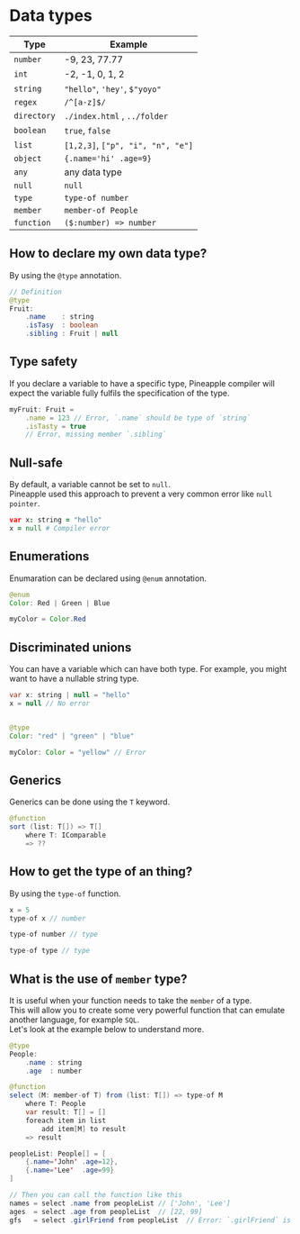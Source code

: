 # Data types

|Type|Example|  
|--|--|  
|`number`|-9, 23, 77.77|
|`int`|-2, -1, 0, 1, 2|
|`string`|`"hello"`, `'hey'`, `$"yoyo"`|
|`regex`|`/^[a-z]$/`|
|`directory`|`./index.html` , `../folder`|
|`boolean`|`true`, `false`|
|`list`|`[1,2,3]`, `["p", "i", "n", "e"]`|
|`object`|`{.name='hi' .age=9}`|
|`any`|any data type|
|`null`|`null`|
|`type`|`type-of number`|
|`member`|`member-of People`|
|`function`|`($:number) => number`|


## How to declare my own data type?
By using the `@type` annotation.
```java
// Definition
@type 
Fruit:
    .name    : string
    .isTasy  : boolean
    .sibling : Fruit | null
```

## Type safety
If you declare a variable to have a specific type, Pineapple compiler will expect the variable fully fulfils the specification of the type.
```js
myFruit: Fruit = 
    .name = 123 // Error, `.name` should be type of `string`
    .isTasty = true
    // Error, missing member `.sibling`
```


## Null-safe
By default, a variable cannot be set to `null`.  
Pineapple used this approach to prevent a very common error like `null pointer`.
```coffee
var x: string = "hello"
x = null # Compiler error
```

## Enumerations
Enumaration can be declared using `@enum` annotation.
```java
@enum
Color: Red | Green | Blue

myColor = Color.Red
```

## Discriminated unions
You can have a variable which can have both type. For example, you might want to have a nullable string type.
```java
var x: string | null = "hello"
x = null // No error


@type 
Color: "red" | "green" | "blue"

myColor: Color = "yellow" // Error
```


## Generics
Generics can be done using the `T` keyword.
```java
@function
sort (list: T[]) => T[]
    where T: IComparable
    => ??
```

## How to get the type of an thing?
By using the `type-of` function. 
```java
x = 5
type-of x // number

type-of number // type

type-of type // type
```

## What is the use of `member` type?
It is useful when your function needs to take the `member` of a type.  
This will allow you to create some very powerful function that can emulate another language, for example `SQL`.  
Let's look at the example below to understand more.

```java
@type
People:
    .name : string
    .age  : number

@function
select (M: member-of T) from (list: T[]) => type-of M
    where T: People
    var result: T[] = []
    foreach item in list
        add item[M] to result
    => result

peopleList: People[] = [
    {.name='John' .age=12},
    {.name='Lee'  .age=99}
]

// Then you can call the function like this
names = select .name from peopleList // ['John', 'Lee']
ages  = select .age from peopleList  // [22, 99]
gfs   = select .girlFriend from peopleList  // Error: `.girlFriend` is not a member of `People`
```
